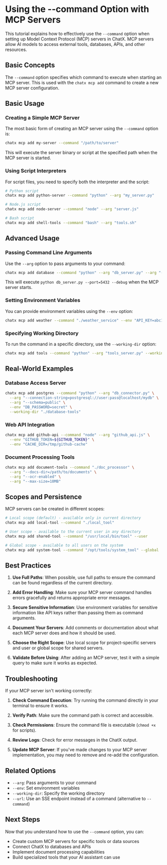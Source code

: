 # Using the --command Option with MCP Servers

This tutorial explains how to effectively use the `--command` option when setting up Model Context Protocol (MCP) servers in ChatX. MCP servers allow AI models to access external tools, databases, APIs, and other resources.

## Basic Concepts

The `--command` option specifies which command to execute when starting an MCP server. This is used with the `chatx mcp add` command to create a new MCP server configuration.

## Basic Usage

### Creating a Simple MCP Server

The most basic form of creating an MCP server using the `--command` option is:

```bash
chatx mcp add my-server --command "/path/to/server"
```

This will execute the server binary or script at the specified path when the MCP server is started.

### Using Script Interpreters

For script files, you need to specify both the interpreter and the script:

```bash
# Python script
chatx mcp add python-server --command "python" --arg "my_server.py"

# Node.js script
chatx mcp add node-server --command "node" --arg "server.js"

# Bash script
chatx mcp add shell-tools --command "bash" --arg "tools.sh"
```

## Advanced Usage

### Passing Command Line Arguments

Use the `--arg` option to pass arguments to your command:

```bash
chatx mcp add database --command "python" --arg "db_server.py" --arg "--port=5432" --arg "--debug"
```

This will execute `python db_server.py --port=5432 --debug` when the MCP server starts.

### Setting Environment Variables

You can provide environment variables using the `--env` option:

```bash
chatx mcp add weather --command "./weather_service" --env "API_KEY=abc123" --env "UNITS=metric"
```

### Specifying Working Directory

To run the command in a specific directory, use the `--working-dir` option:

```bash
chatx mcp add tools --command "python" --arg "tools_server.py" --working-dir "/path/to/tools"
```

## Real-World Examples

### Database Access Server

```bash
chatx mcp add postgres --command "python" --arg "db_connector.py" \
  --arg "--connection-string=postgresql://user:pass@localhost/mydb" \
  --arg "--schema=public" \
  --env "DB_PASSWORD=secret" \
  --working-dir "./database-tools"
```

### Web API Integration

```bash
chatx mcp add github-api --command "node" --arg "github_api.js" \
  --env "GITHUB_TOKEN=${GITHUB_TOKEN}" \
  --env "CACHE_DIR=/tmp/github-cache"
```

### Document Processing Tools

```bash
chatx mcp add document-tools --command "./doc_processor" \
  --arg "--docs-dir=/path/to/documents" \
  --arg "--ocr-enabled" \
  --arg "--max-size=10MB"
```

## Scopes and Persistence

MCP servers can be created in different scopes:

```bash
# Local scope (default) - available only in current directory
chatx mcp add local-tool --command "./local_tool"

# User scope - available to the current user in any directory
chatx mcp add shared-tool --command "/usr/local/bin/tool" --user

# Global scope - available to all users on the system
chatx mcp add system-tool --command "/opt/tools/system_tool" --global
```

## Best Practices

1. **Use Full Paths**: When possible, use full paths to ensure the command can be found regardless of the current directory.

2. **Add Error Handling**: Make sure your MCP server command handles errors gracefully and returns appropriate error messages.

3. **Secure Sensitive Information**: Use environment variables for sensitive information like API keys rather than passing them as command arguments.

4. **Document Your Servers**: Add comments or documentation about what each MCP server does and how it should be used.

5. **Choose the Right Scope**: Use local scope for project-specific servers and user or global scope for shared servers.

6. **Validate Before Using**: After adding an MCP server, test it with a simple query to make sure it works as expected.

## Troubleshooting

If your MCP server isn't working correctly:

1. **Check Command Execution**: Try running the command directly in your terminal to ensure it works.

2. **Verify Path**: Make sure the command path is correct and accessible.

3. **Check Permissions**: Ensure the command file is executable (`chmod +x` for scripts).

4. **Review Logs**: Check for error messages in the ChatX output.

5. **Update MCP Server**: If you've made changes to your MCP server implementation, you may need to remove and re-add the configuration.

## Related Options

- `--arg`: Pass arguments to your command
- `--env`: Set environment variables
- `--working-dir`: Specify the working directory
- `--url`: Use an SSE endpoint instead of a command (alternative to `--command`)

## Next Steps

Now that you understand how to use the `--command` option, you can:

- Create custom MCP servers for specific tools or data sources
- Connect ChatX to databases and APIs
- Implement document processing capabilities
- Build specialized tools that your AI assistant can use